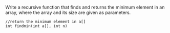 Write a recursive function that finds and returns the minimum element in an 
array, where the array and its size are given as parameters.

    //return the minimum element in a[]
    int findmin(int a[], int n)
